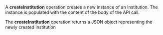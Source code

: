 A **createInstitution** operation creates a new instance of an Institution. The
instance is populated with the content of the body of the API call.

The **createInstitution** operation returns a JSON object representing the newly
created Institution
